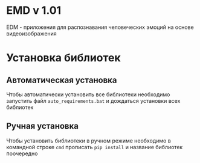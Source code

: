 # EMD v 1.01
EDM - приложения для распознавания человеческих эмоций на основе видеоизображения

# Установка библиотек
## Автоматическая установка
Чтобы автоматически установить все библиотеки необходимо запустить файл `auto_requirements.bat` и дождаться установки всех библиотек
## Ручная установка
Чтобы установить библиотеки в ручном режиме необходимо в командной строке `cmd` прописать `pip install` и название библиотек поочередно 
